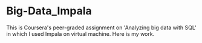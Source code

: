 # Big-Data_Impala
This is Coursera's peer-graded assignment on 'Analyzing big data with SQL' in which I used Impala on virtual machine. Here is my work. 
